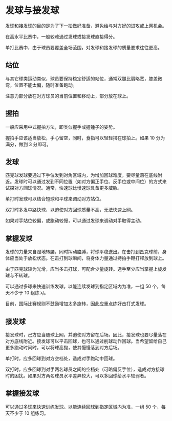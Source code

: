 # 发球与接发球

发球和接发球的目的是为了下一拍做好准备，避免给与对方好的进攻或上网机会。

在高水平比赛中，一般较难通过发球或接发球直接得分。

单打比赛中，由于球员要覆盖全场范围，对发球和接发球的质量要求往往更高。

## 站位

与其它球类运动类似，球员要保持稳定舒适的站位，通常双腿比肩略宽，膝盖微弯，位置不能太偏，随时准备跑动。

注意力部分放在对方球员的当前位置和移动上，部分放在球上。

## 握拍

一般应采用中式握拍方法，即类似握手或握锤子的姿势。

握拍手应该适当放松，手心留空，同时，食指可以轻轻搭在球拍上。如果 10 分为满分，做到 3 分即可。

## 发球

匹克球发球要通过下手位发到对角区域内，为增加回球难度，要尽量落在底线附近。发球时可以通过发到不同位置（如对方偏正手位、反手位或中间位）的方式来试探对方回球情况。通常，快速球比慢速球具备更多威胁。

单打时发球可以结合短球和平球来调动对方站位。

双打时多发中路快球，以迫使对方回球质量不高，无法快速上网。

如果对手站位较偏，或跑动较慢，可以通过发球来调动对手取得主动。

## 掌握发球

发球的力量来自蹬地转腰，同时挥动胳膊，将球平稳送出。在击打到匹克球前，身体应当处于放松状态。在击打到球瞬间，将身体力量通过持拍手鞭打释放到球上。

由于匹克球较为光滑，应当多击打球，可配合少量旋转。选手至少应当掌握上旋发球与不转球。

可以通过多球来快速训练发球。以能连续发球到指定区域内为准，一组 50 个，每天不少于 10 组练习。

目前，国际比赛规则不鼓励增加太多旋转，因此应重点练好击打式发球。

## 接发球

接发球时，己方应当随球上网，并迫使对方留在后场。因此，接发球也要尽量落在对方底线附近。接发球可以平击回球，也可以通过削球动作回球。当希望留给自己更多跑动时间时，可以将球高抛，使其慢慢落到对方后场。

单打时，应多回球到对方空档处，造成对手跑动中回球。

双打时，应多回球到对手两名球员之间的空档处（可略偏反手位），造成对方接球时的困扰。如果对方两名球员水平差异较大，可以多回球给水平较弱者。

## 掌握接发球

可以通过多球来快速训练发球。以能连续回球到指定区域内为准，一组 50 个，每天不少于 10 组练习。
